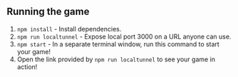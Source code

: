 ## Running the game

1. `npm install` - Install dependencies.
2. `npm run localtunnel` - Expose local port 3000 on a URL anyone can use.
3. `npm start` - In a separate terminal window, run this command to start your game!
4. Open the link provided by `npm run localtunnel` to see your game in action!
